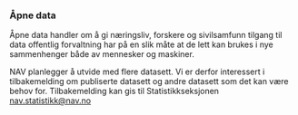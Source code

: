 ### **Åpne data**

Åpne data handler om å gi næringsliv, forskere og sivilsamfunn tilgang
til data offentlig forvaltning har på en slik måte at de lett kan
brukes i nye sammenhenger både av mennesker og maskiner.
   
NAV planlegger å utvide med flere datasett. Vi er derfor interessert i
tilbakemelding om publiserte datasett og andre datasett som det kan
være behov for. Tilbakemelding kan gis til Statistikkseksjonen
[nav.statistikk@nav.no](mailto:nav.statistikk@nav.no)
  
